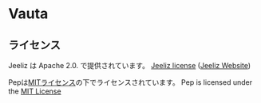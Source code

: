 # Vauta

## ライセンス

Jeeliz  は Apache 2.0.  で提供されています。
[Jeeliz  license](https://github.com/jeeliz/jeelizWeboji/blob/master/LICENSE)
([Jeeliz  Website](https://jeeliz.com/))

Pepは[MITライセンス](http://www.tldrlegal.com/license/mit-license)の下でライセンスされています。
Pep is licensed under the [MIT License](http://www.tldrlegal.com/license/mit-license)